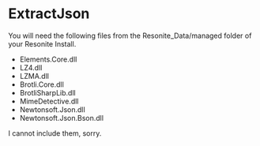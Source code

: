 # ExtractJson
You will need the following files from the Resonite_Data/managed folder of your Resonite Install.
 - Elements.Core.dll
 - LZ4.dll
 - LZMA.dll
 - Brotli.Core.dll
 - BrotliSharpLib.dll
 - MimeDetective.dll
 - Newtonsoft.Json.dll
 - Newtonsoft.Json.Bson.dll
 
 I cannot include them, sorry.
